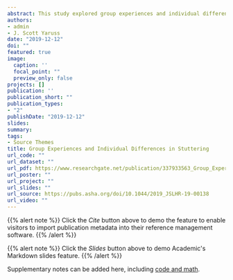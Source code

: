 ```yaml
---
abstract: This study explored group experiences and individual differences in the behaviors, thoughts, and feelings perceived by 502 adults who stutter. Data from this survey suggest that participating in self-help/support groups and having a goal of communicating freely (as opposed to trying not to stutter) are associated with less negative life outcomes due to stuttering. Results further indicate that the behaviors, thoughts, and experiences most commonly reported by speakers may not be those that are most readily observed by listeners.
authors:
- admin
- J. Scott Yaruss
date: "2019-12-12"
doi: ""
featured: true
image:
  caption: ''
  focal_point: ""
  preview_only: false
projects: []
publication: ''
publication_short: ""
publication_types:
- "2"
publishDate: "2019-12-12"
slides: 
summary: 
tags:
- Source Themes
title: Group Experiences and Individual Differences in Stuttering
url_code: ""
url_dataset: ""
url_pdf: https://www.researchgate.net/publication/337933563_Group_Experiences_and_Individual_Differences_in_Stuttering
url_poster: ""
url_project: ""
url_slides: ""
url_source: https://pubs.asha.org/doi/10.1044/2019_JSLHR-19-00138
url_video: ""
---
```


{{% alert note %}}
Click the *Cite* button above to demo the feature to enable visitors to import publication metadata into their reference management software.
{{% /alert %}}

{{% alert note %}}
Click the *Slides* button above to demo Academic's Markdown slides feature.
{{% /alert %}}

Supplementary notes can be added here, including [code and math](https://sourcethemes.com/academic/docs/writing-markdown-latex/).
